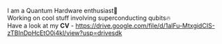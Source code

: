 I am a Quantum Hardware enthusiast🥸 \
Working on cool stuff involving superconducting qubits🔥\
Have a look at my **CV** - https://drive.google.com/file/d/1alFu-MtxgidCIS-zTBInDpHcEtO0i4kl/view?usp=drivesdk

